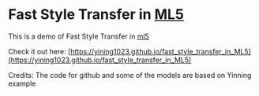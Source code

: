 # Fast Style Transfer in [ML5](https://github.com/ITPNYU/ml5-js)
This is a demo of Fast Style Transfer in [ml5](https://github.com/ITPNYU/ml5-js)

Check it out here: [https://yining1023.github.io/fast_style_transfer_in_ML5](https://yining1023.github.io/fast_style_transfer_in_ML5)

Credits:
The code for github and some of the models are based on Yinning example
